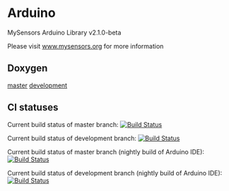 Arduino
=======

MySensors Arduino Library v2.1.0-beta

Please visit www.mysensors.org for more information

Doxygen
-------
[master](https://ci.mysensors.org/job/Verifiers/job/MySensors/branch/master/Doxygen_HTML/index.html) [development](https://ci.mysensors.org/job/Verifiers/job/MySensors/branch/development/Doxygen_HTML/index.html)

CI statuses
-----------
Current build status of master branch: [![Build Status](https://ci.mysensors.org/job/Verifiers/job/MySensors/job/master/badge/icon)](https://ci.mysensors.org/job/Verifiers/job/MySensors/job/master/)

Current build status of development branch: [![Build Status](https://ci.mysensors.org/job/Verifiers/job/MySensors/job/development/badge/icon)](https://ci.mysensors.org/job/Verifiers/job/MySensors/job/development/)

Current build status of master branch (nightly build of Arduino IDE): [![Build Status](https://ci.mysensors.org/job/Nightlies/job/MySensorsArduinoNightlyIDE/job/master/badge/icon)](https://ci.mysensors.org/job/Nightlies/job/MySensorsArduinoNightlyIDE/job/master/)

Current build status of development branch (nightly build of Arduino IDE): [![Build Status](https://ci.mysensors.org/job/Nightlies/job/MySensorsArduinoNightlyIDE/job/development/badge/icon)](https://ci.mysensors.org/job/Nightlies/job/MySensorsArduinoNightlyIDE/job/development/)
